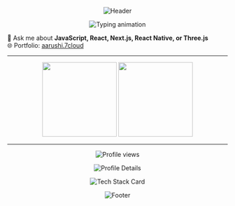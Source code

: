 
<p align="center">
  <img src="https://capsule-render.vercel.app/api?type=waving&color=0:ff0055,100:6a00f4&height=200&section=header&text=Aarushi%20Daksh&fontSize=40&fontColor=fff&animation=fadeIn&fontAlignY=35" alt="Header" />
</p>

<p align="center">
  <img src="https://readme-typing-svg.herokuapp.com?font=Fira+Code&size=24&duration=3000&pause=1000&color=ff0055,ff7e00,f9c80e,43bccd,6a00f4&center=true&vCenter=true&width=700&lines=Hi+There!+👋;I'm+Aarushi+Daksh;Full+Stack+Developer" alt="Typing animation" />
</p>

💬 Ask me about **JavaScript, React, Next.js, React Native, or Three.js**  
🌐 Portfolio: [aarushi.7cloud](https://www.aarushi.cloud/)

---

<p align="center">
  <img src="https://github-readme-stats.vercel.app/api?username=AarushiDaksh&show_icons=true&theme=radical&count_private=true" height="170" />
  <img src="https://github-readme-stats.vercel.app/api/top-langs/?username=AarushiDaksh&layout=compact&theme=radical" height="170" />
</p>

---

<p align="center">
  <img src="https://komarev.com/ghpvc/?username=AarushiDaksh&label=Profile%20Views&color=ff0055&style=for-the-badge" alt="Profile views" />
</p>

<p align="center">
  <img src="https://github-profile-summary-cards.vercel.app/api/cards/profile-details?username=AarushiDaksh&theme=radical" alt="Profile Details" />
</p>

<p align="center">
  <img src="https://github-readme-tech-stack.vercel.app/api/cards?title=Tech%20Stack&align=center&titleAlign=center&showBg=true&lineCount=3&theme=dark&line1=javascript,Javascript,f7df1e;typescript,Typescript,3178c6;react,React,61dafb;nextdotjs,Next.js,000000&line2=reactnative,React%20Native,20232a;threejs,Three.js,000000;tailwindcss,Tailwind,06b6d4;bootstrap,Bootstrap,7952b3&line3=node.js,Node.js,339933;express,Express,000000;mongodb,MongoDB,47a248;docker,Docker,2496ed" alt="Tech Stack Card" />
</p>

<p align="center">
  <img src="https://capsule-render.vercel.app/api?type=waving&color=0:6a00f4,100:ff0055&height=120&section=footer" alt="Footer" />
</p>
